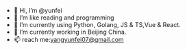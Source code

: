- 👋 Hi, I’m @yunfei
- 👀 I’m like reading and programming
- 🌱 I’m currently using Python, Golang, JS & TS,Vue & React.
- 💞️ I’m currently working in Beijing China.
- 📫 reach me:yangyunfei07@gmail.com

<!---
yunfei07/yunfei07 is a ✨ special ✨ repository because its `README.md` (this file) appears on your GitHub profile.
You can click the Preview link to take a look at your changes.
--->
